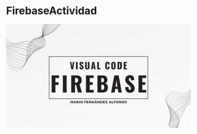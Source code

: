 # FirebaseActividad

[![Watch the video](miniatura.png)](https://youtu.be/xRCJ7_wwvbQ?si=50CLOjB08p2GBb7G)

